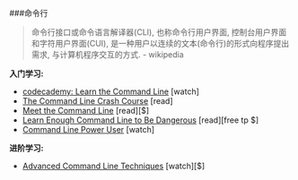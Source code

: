 ###命令行

>命令行接口或命令语言解译器(CLI), 也称命令行用户界面, 控制台用户界面和字符用户界面(CUI), 是一种用户以连续的文本(命令行)的形式向程序提出需求, 与计算机程序交互的方式. - wikipedia

**入门学习:**

* [codecademy: Learn the Command Line](https://www.codecademy.com/courses/learn-the-command-line) [watch]
* [The Command Line Crash Course](http://cli.learncodethehardway.org/book/) [read]
* [Meet the Command Line](http://www.pluralsight.com/courses/meet-command-line) [read][$]
* [Learn Enough Command Line to Be Dangerous](http://www.learnenough.com/command-line-tutorial) [read][free tp $]
* [Command Line Power User](http://commandlinepoweruser.com/) [watch]

**进阶学习:**

* [Advanced Command Line Techniques](https://code.tutsplus.com/courses/advanced-command-line-techniques) [watch][$]
